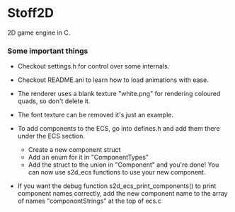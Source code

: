 # Stoff2D
2D game engine in C.

### Some important things
- Checkout settings.h for control over some internals.

- Checkout README.ani to learn how to load animations with ease.

- The renderer uses a blank texture "white.png" for rendering coloured quads, so
  don't delete it.

- The font texture can be removed it's just an example.

- To add components to the ECS, go into defines.h and add them there under the 
  ECS section.
    - Create a new component struct 
    - Add an enum for it in "ComponentTypes" 
    - Add the struct to the union in "Component" 
  and you're done! You can now use s2d_ecs functions to use your new component.

- If you want the debug function s2d_ecs_print_components() to print component 
  names correctly, add the new component name to the array of names "componontStrings"
  at the top of ecs.c  
